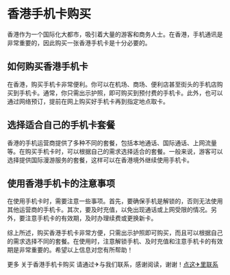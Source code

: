 # 香港手机卡购买

香港作为一个国际化大都市，吸引着大量的游客和商务人士。在香港，手机通讯是非常重要的，因此购买一张香港手机卡是十分必要的。

## 如何购买香港手机卡

在香港，购买手机卡非常便利。你可以在机场、商场、便利店甚至街头的手机店购买到手机卡。通常，你只需出示护照，即可购买到预付费的手机卡。此外，也可以通过网络预订，提前在网上购买好手机卡再到指定地点取卡。

## 选择适合自己的手机卡套餐

香港的手机运营商提供了多种不同的套餐，包括本地通话、国际通话、上网流量等。在购买手机卡时，可以根据自己的需求选择适合的套餐。一般来说，游客可以选择提供国际漫游服务的套餐，这样可以在香港境外继续使用手机卡。

## 使用香港手机卡的注意事项

在使用手机卡时，需要注意一些事项。首先，要确保手机是解锁的，否则无法使用其他运营商的手机卡。其次，要及时充值，以免出现通话或上网受限的情况。另外，要注意手机卡的有效期，及时办理续费或更换新卡。

综上所述，购买香港手机卡非常方便，只需出示护照即可购买，而且可以根据自己的需求选择不同的套餐。在使用时，注意解锁手机、及时充值和注意手机卡的有效期是非常重要的。希望以上信息对您有所帮助！

更多 关于香港手机卡购买 请通过✈与我们联系，感谢阅读，谢谢！[点这✈里联系](https://d.k02.cc)